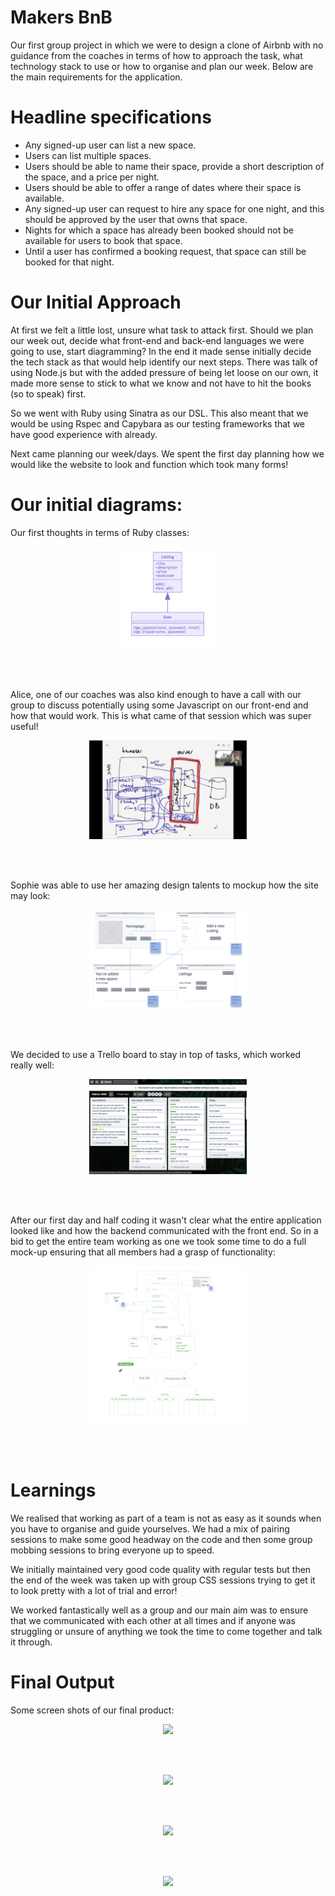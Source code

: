 # Makers BnB

Our first group project in which we were to design a clone of Airbnb with no guidance from the coaches in terms of how to approach the task, what technology stack to use or how to organise and plan our week. Below are the main requirements for the application.

# Headline specifications

* Any signed-up user can list a new space.
* Users can list multiple spaces.
* Users should be able to name their space, provide a short description of the space, and a price per night.
* Users should be able to offer a range of dates where their space is available.
* Any signed-up user can request to hire any space for one night, and this should be approved by the  user that owns that space.
* Nights for which a space has already been booked should not be available for users to book that space.
* Until a user has confirmed a booking request, that space can still be booked for that night.

# Our Initial Approach

At first we felt a little lost, unsure what task to attack first. Should we plan our week out, decide what front-end and back-end languages we were going to use, start diagramming? In the end it made sense initially decide the tech stack as that would help identify our next steps. There was talk of using Node.js but with the added pressure of being let loose on our own, it made more sense to stick to what we know and not have to hit the books (so to speak) first.

So we went with Ruby using Sinatra as our DSL. This also meant that we would be using Rspec and Capybara as our testing frameworks that we have good experience with already.

Next came planning our week/days. We spent the first day planning how we would like the website to look and function which took many forms!

# Our initial diagrams:

Our first thoughts in terms of Ruby classes:

<p align="center">
<img src=public/images/class_diagram.png width=30%>
</p><br><br>

Alice, one of our coaches was also kind enough to have a call with our group to discuss potentially using some Javascript on our front-end and how that would work. This is what came of that session which was super useful!

<p align="center">
<img src=public/images/alice_diagram.png width=50%>
</p><br><br>

Sophie was able to use her amazing design talents to mockup how the site may look:

<p align="center">
<img src=public/images/mock_up.png width=50%>
</p><br><br>

We decided to use a Trello board to stay in top of tasks, which worked really well:

<p align="center">
<img src=public/images/trello_board.png width=50%>
</p><br><br>

After our first day and half coding it wasn't clear what the entire application looked like and how the backend communicated with the front end. So in a bid to get the entire team working as one we took some time to do a full mock-up ensuring that all members had a grasp of functionality:

<p align="center">
<img src=public/images/mvc_mockup.png width=50%>
</p><br><br>


# Learnings

We realised that working as part of a team is not as easy as it sounds when you have to organise and guide yourselves. We had a mix of pairing sessions to make some good headway on the code and then some group mobbing sessions to bring everyone up to speed.

We initially maintained very good code quality with regular tests but then the end of the week was taken up with group CSS sessions trying to get it to look pretty with a lot of trial and error!

We worked fantastically well as a group and our main aim was to ensure that we communicated with each other at all times and if anyone was struggling or unsure of anything we took the time to come together and talk it through. 

# Final Output

Some screen shots of our final product:

<p align="center">
<img src=public/images/Screenshot1.png width=50%>
</p><br><br>

<p align="center">
<img src=public/images/Screenshot2.png width=50%>
</p><br><br>

<p align="center">
<img src=public/images/Screenshot3.png width=50%>
</p><br><br>

<p align="center">
<img src=public/images/Screenshot4.png width=50%>
</p><br><br>
